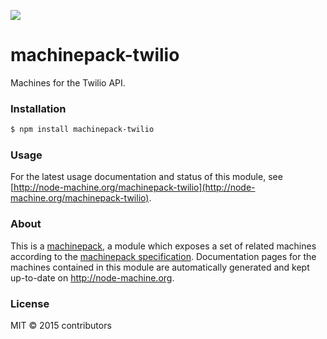 ![](http://node-machine.org/images/machine-anthropomorph-for-white-bg.png)

# machinepack-twilio

Machines for the Twilio API.

### Installation

```sh
$ npm install machinepack-twilio
```

### Usage

For the latest usage documentation and status of this module, see [http://node-machine.org/machinepack-twilio](http://node-machine.org/machinepack-twilio).

### About

This is a [machinepack](http://node-machine.org/), a module which exposes a set of related machines according to the [machinepack specification](http://node-machine.org/spec/machinepack).
Documentation pages for the machines contained in this module are automatically generated and kept up-to-date on http://node-machine.org.

### License

MIT &copy; 2015 contributors
